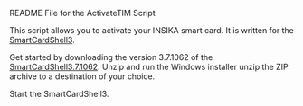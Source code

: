 
README File for the ActivateTIM Script

This script allows you to activate your INSIKA smart card. It is written for the [SmartCardShell3](http://www.openscdp.org/scsh3/).

Get started by downloading the version 3.7.1062 of the [SmartCardShell3.7.1062](http://www.openscdp.org/scsh3/download.html).
Unzip and run the Windows installer unzip the ZIP archive to a destination of your choice.

Start the SmartCardShell3.